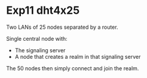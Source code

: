 # Exp11 dht4x25

Two LANs of 25 nodes separated by a router.

Single central node with:

- The signaling server
- A node that creates a realm in that signaling server

The 50 nodes then simply connect and join the realm.
